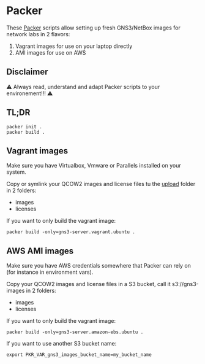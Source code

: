 # Packer

These [Packer](https://learn.hashicorp.com/packer) scripts allow setting up fresh GNS3/NetBox images for network labs in
2 flavors:

1) Vagrant images for use on your laptop directly
2) AMI images for use on AWS

## Disclaimer

⚠️ Always read, understand and adapt Packer scripts to your environement!!! ⚠️

## TL;DR

```
packer init .
packer build .
```

## Vagrant images

Make sure you have Virtualbox, Vmware or Parallels installed on your system.

Copy or symlink your QCOW2 images and license files tu the [upload](./upload) folder in 2 folders:

- images
- licenses

If you want to only build the vagrant image:

```
packer build -only=gns3-server.vagrant.ubuntu .
```

## AWS AMI images

Make sure you have AWS credentials somewhere that Packer can rely on (for instance in environment vars).

Copy your QCOW2 images and license files in a S3 bucket, call it s3://gns3-images in 2 folders:

- images
- licenses

If you want to only build the vagrant image:

```
packer build -only=gns3-server.amazon-ebs.ubuntu .
```

If you want to use another S3 bucket name:

```
export PKR_VAR_gns3_images_bucket_name=my_bucket_name
```
